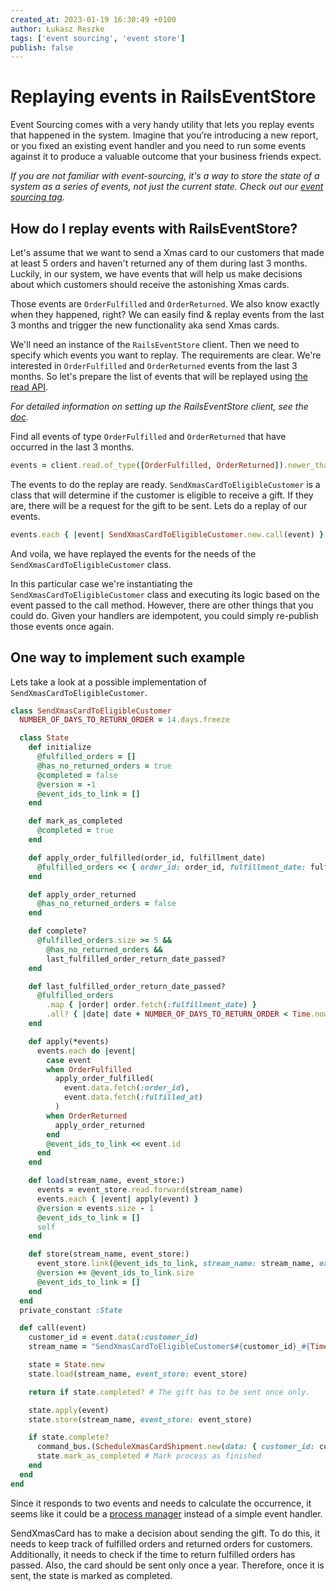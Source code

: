 ```yaml
---
created_at: 2023-01-19 16:30:49 +0100
author: Łukasz Reszke
tags: ['event sourcing', 'event store']
publish: false
---
```


# Replaying events in RailsEventStore

Event Sourcing comes with a very handy utility that lets you replay events that happened in the system. Imagine that you’re introducing a new report, or you fixed an existing event handler and you need to run some events against it to produce a valuable outcome that your business friends expect.

<!-- more -->

_If you are not familiar with event-sourcing, it's a way to store the state of a system as a series of events, not just the current state. Check out our [event sourcing tag](https://blog.arkency.com/tags/event-sourcing)._

## How do I replay events with RailsEventStore?

Let's assume that we want to send a Xmas card to our customers that made at least 5 orders and haven't returned any of them during last 3 months. Luckily, in our system, we have events that will help us make decisions about which customers should receive the astonishing Xmas cards.

Those events are `OrderFulfilled` and `OrderReturned`. We also know exactly when they happened, right? We can easily find & replay events from the last 3 months and trigger the new functionality aka send Xmas cards. 

We'll need an instance of the `RailsEventStore` client. Then we need to specify which events you want to replay. The requirements are clear. We're interested in `OrderFulfilled` and `OrderReturned` events from the last 3 months. So let's prepare the list of events that will be replayed using [the read API](https://railseventstore.org/docs/v2/read/).

_For detailed information on setting up the RailsEventStore client, see the [doc](https://railseventstore.org/docs/v2/install/#instantiate-a-client)._

Find all events of type `OrderFulfilled` and `OrderReturned` that have occurred in the last 3 months.

```ruby
events = client.read.of_type([OrderFulfilled, OrderReturned]).newer_than(3.months.ago)
``` 

The events to do the replay are ready. `SendXmasCardToEligibleCustomer` is a class that will determine if the customer is eligible to receive a gift. If they are, there will be a request for the gift to be sent. Lets do a replay of our events.
```ruby
events.each { |event| SendXmasCardToEligibleCustomer.new.call(event) }
```

And voila, we have replayed the events for the needs of the `SendXmasCardToEligibleCustomer` class.

In this particular case we're instantiating the `SendXmasCardToEligibleCustomer` class and executing its logic based on the event passed to the call method. However, there are other things that you could do. Given your handlers are idempotent, you could simply re-publish those events once again.

## One way to implement such example

Lets take a look at a possible implementation of `SendXmasCardToEligibleCustomer`.

```ruby
class SendXmasCardToEligibleCustomer
  NUMBER_OF_DAYS_TO_RETURN_ORDER = 14.days.freeze

  class State
    def initialize
      @fulfilled_orders = []
      @has_no_returned_orders = true
      @completed = false
      @version = -1
      @event_ids_to_link = []
    end

    def mark_as_completed
      @completed = true
    end

    def apply_order_fulfilled(order_id, fulfillment_date)
      @fulfilled_orders << { order_id: order_id, fulfillment_date: fulfillment_date }
    end

    def apply_order_returned
      @has_no_returned_orders = false
    end

    def complete?
      @fulfilled_orders.size >= 5 &&
        @has_no_returned_orders &&
        last_fulfilled_order_return_date_passed?
    end

    def last_fulfilled_order_return_date_passed?
      @fulfilled_orders
        .map { |order| order.fetch(:fulfillment_date) }
        .all? { |date| date + NUMBER_OF_DAYS_TO_RETURN_ORDER < Time.now }
    end

    def apply(*events)
      events.each do |event|
        case event
        when OrderFulfilled
          apply_order_fulfilled(
            event.data.fetch(:order_id),
            event.data.fetch(:fulfilled_at)
          )
        when OrderReturned
          apply_order_returned
        end
        @event_ids_to_link << event.id
      end
    end

    def load(stream_name, event_store:)
      events = event_store.read.forward(stream_name)
      events.each { |event| apply(event) }
      @version = events.size - 1
      @event_ids_to_link = []
      self
    end

    def store(stream_name, event_store:)
      event_store.link(@event_ids_to_link, stream_name: stream_name, expected_version: @version)
      @version += @event_ids_to_link.size
      @event_ids_to_link = []
    end
  end
  private_constant :State

  def call(event)
    customer_id = event.data(:customer_id)
    stream_name = "SendXmasCardToEligibleCustomer$#{customer_id}_#{Time.current.year}"

    state = State.new
    state.load(stream_name, event_store: event_store)

    return if state.completed? # The gift has to be sent once only.

    state.apply(event)
    state.store(stream_name, event_store: event_store)

    if state.complete?
      command_bus.(ScheduleXmasCardShipment.new(data: { customer_id: customer_id }))
      state.mark_as_completed # Mark process as finished
    end
  end
end
```

Since it responds to two events and needs to calculate the occurrence, it seems like it could be a [process manager](https://blog.arkency.com/tags/process-manager/) instead of a simple event handler.

SendXmasCard has to make a decision about sending the gift. To do this, it needs to keep track of fulfilled orders and returned orders for customers. Additionally, it needs to check if the time to return fulfilled orders has passed. Also, the card should be sent only once a year. Therefore, once it is sent, the state is marked as completed.

